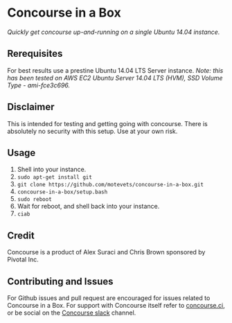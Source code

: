 # Concourse in a Box
*Quickly get concourse up-and-running on a single Ubuntu 14.04 instance.*

## Rerequisites
For best results use a prestine Ubuntu 14.04 LTS Server instance.
*Note: this has been tested on AWS EC2 Ubuntu Server 14.04 LTS (HVM), SSD Volume Type - ami-fce3c696.*

## Disclaimer
This is intended for testing and getting going with concourse.
There is absolutely no security with this setup.
Use at your own risk.

## Usage
1. Shell into your instance.
1. `sudo apt-get install git`
1. `git clone https://github.com/motevets/concourse-in-a-box.git`
1. `concourse-in-a-box/setup.bash`
1. `sudo reboot`
1. Wait for reboot, and shell back into your instance.
1. `ciab`

## Credit
Concourse is a product of Alex Suraci and Chris Brown sponsored by Pivotal Inc.

## Contributing and Issues
For Github issues and pull request are encouraged for issues related to Concourse in a Box.
For support with Concourse itself refer to [concourse.ci](http://concourse.ci), or be social on the [Concourse slack] channel.

[concourse.ci]: http://concourse.ci/
[Concourse slack]: http://slack.concourse.ci/
